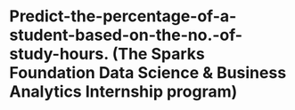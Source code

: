 # Predict-the-percentage-of-a-student-based-on-the-no.-of-study-hours. (The Sparks Foundation Data Science & Business Analytics Internship program)
